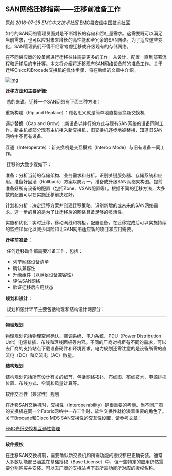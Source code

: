 ## SAN网络迁移指南——迁移前准备工作

原创 *2016-07-25* *EMC中文技术社区* [EMC易安信中国技术社区](https://mp.weixin.qq.com/s?__biz=MjM5NjY0NzAwMg==&mid=2651771224&idx=3&sn=7574f27b5500753edd9d372a2f268400&scene=21##)

​      如今的SAN网络管理员面对是不断增长的存储和吞吐量需求。这需要既可以满足当前需求，也可以应对未来增长的高性能和全冗余的SAN网络。为了适应这些变化，SAN管理员们不得不经常考虑迁移或升级现有的存储网络。

​      在不同供应商的设备间进行迁移往往需要更多的工作。从设计、配置一直到部署流程和迁移后的审计等。本文将介绍将迁移现有SAN网络设备前的准备工作。关于迁移Cisco和Brocade交换机的具体步骤，将在后续的文章中介绍。

[![img](http://mmbiz.qpic.cn/mmbiz/TztEwAzAQIVrHiaZvt93tBDfUsSEgLf2XFzfyVISWWVdEK6FjEsnPPfQMlIkhc3CTcSrbNyjibsiaEKcryThRpu5g/640?wx_fmt=jpeg&tp=webp&wxfrom=5&wx_lazy=1)]()

 

**迁移方法和主要步骤:**

 

​      总的来说，迁移一个SAN网络有下面三种方法：

重新构建（Rip and Replace）：顾名思义就是简单地直接替换新交换机

逐步替换（Cap and Grow）：新设备以并行的方式与现有SAN网络的设备同时工作。新主机或部分现有主机接入新交换机，旧交换机逐步地被替换，知道旧SAN网络中不再有设备、

互通（Interoperate）：新交换机是交互模式（Interop Mode）与旧有设备一同工作。

​      迁移的大致步骤如下：

准备：分析当前的存储架构、业务需求和分析。识别关键服务器、存储系统和应用。准备好回滚（Rollback）方案以防万一。准备或升级SAN网络架构图。提前准备好所有设备的配置（包括Zone、VSAN配置等）。根据不同的迁移方法，大多数的配置可以在实施迁移前决定好。

计划和分析：决定迁移方案并创建迁移策略。识别新增的或未来的SAN网络需求。这一步的目的是为了让迁移后的网络具备足够的灵活性。

实施和优化：实时迁移，移动网线和机柜，配置设备。在迁移完成后可以实施持续的监控和优化以减少风险和让SAN网络适应新的项目和应用需要。

 

**迁移前准备：**

 

​      任何迁移动作都需要准备工作，包括：

- 列举网络设备清单
- 确认兼容性
- 升级组件（以满足设备兼容性）
- 评估SAN网络
- 验证迁移后应用状态

 

**规划和设计：**

 

​      规划和设计环节主要包括物理和结构设计两部分：

****

**物理规划**

物理规划包括物理空间确认、空调系统、电力系统、PDU（Power Distribution Unit）电源排插、布线和理线面板等内容。不同的厂商对机柜有不同的需求，可以去厂商的支持站点下载设备硬件和环境要求。电力规划还需注意的是设备所需的直流电（DC）和交流电（AC）数量。

**结构规划**

结构规划包括所有设计有关的细节，包括网络拓扑、布线图、布线技术、电源排插位置、布线方式、空调和风量计算等。

软件交互性（兼容性）规划

在迁移SAN交换机时，交换性（Interoperability）是很重要的考量。当不同厂商的交换机在同一个Fabric网络中一齐工作时，软件交换性就扮演着重要的角色了。关于Brocade和Cisco MDS SAN交换性的交互性设置，请参考文章：

[EMC光纤交换机互通性管理](http://mp.weixin.qq.com/s?__biz=MjM5NjY0NzAwMg==&mid=2651771213&idx=3&sn=09088f723424c1f071b246727cad2e5d&scene=21#wechat_redirect)

****

**软件授权**

在迁移SAN交换机前，需要确认新交换机和所需功能的授权都已正确安装。通常大多数功能都已涵盖在基础授权（Base License）中，但一些特定的应用仍然需要分别购买并安装。可以去厂商的支持站点下载所需功能所对应的授权名称。